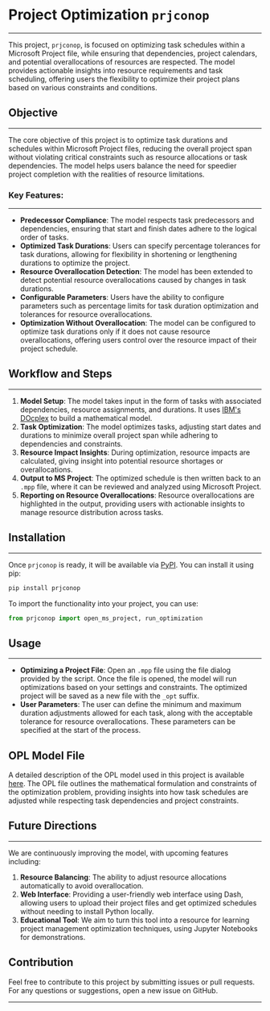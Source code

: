 # Project Optimization `prjconop`

---

This project, `prjconop`, is focused on optimizing task schedules within a Microsoft Project file, while ensuring that dependencies, project calendars, and potential overallocations of resources are respected. The model provides actionable insights into resource requirements and task scheduling, offering users the flexibility to optimize their project plans based on various constraints and conditions.

## Objective

---

The core objective of this project is to optimize task durations and schedules within Microsoft Project files, reducing the overall project span without violating critical constraints such as resource allocations or task dependencies. The model helps users balance the need for speedier project completion with the realities of resource limitations.

### Key Features:

---

- **Predecessor Compliance**: The model respects task predecessors and dependencies, ensuring that start and finish dates adhere to the logical order of tasks.
- **Optimized Task Durations**: Users can specify percentage tolerances for task durations, allowing for flexibility in shortening or lengthening durations to optimize the project.
- **Resource Overallocation Detection**: The model has been extended to detect potential resource overallocations caused by changes in task durations.
- **Configurable Parameters**: Users have the ability to configure parameters such as percentage limits for task duration optimization and tolerances for resource overallocations.
- **Optimization Without Overallocation**: The model can be configured to optimize task durations only if it does not cause resource overallocations, offering users control over the resource impact of their project schedule.

## Workflow and Steps

---

1. **Model Setup**: The model takes input in the form of tasks with associated dependencies, resource assignments, and durations. It uses [IBM's DOcplex](https://ibmdecisionoptimization.github.io/docplex-doc/) to build a mathematical model.
2. **Task Optimization**: The model optimizes tasks, adjusting start dates and durations to minimize overall project span while adhering to dependencies and constraints.
3. **Resource Impact Insights**: During optimization, resource impacts are calculated, giving insight into potential resource shortages or overallocations.
4. **Output to MS Project**: The optimized schedule is then written back to an `.mpp` file, where it can be reviewed and analyzed using Microsoft Project.
5. **Reporting on Resource Overallocations**: Resource overallocations are highlighted in the output, providing users with actionable insights to manage resource distribution across tasks.

## Installation

---

Once `prjconop` is ready, it will be available via [PyPI](https://pypi.org/). You can install it using pip:

```bash
pip install prjconop
```

To import the functionality into your project, you can use:

```python
from prjconop import open_ms_project, run_optimization
```

## Usage

---

- **Optimizing a Project File**: Open an `.mpp` file using the file dialog provided by the script. Once the file is opened, the model will run optimizations based on your settings and constraints. The optimized project will be saved as a new file with the `_opt` suffix.
- **User Parameters**: The user can define the minimum and maximum duration adjustments allowed for each task, along with the acceptable tolerance for resource overallocations. These parameters can be specified at the start of the process.

## OPL Model File

A detailed description of the OPL model used in this project is available [here](https://github.com/foresaa/prjconop/blob/master/docs/OPL_prjconop.md). The OPL file outlines the mathematical formulation and constraints of the optimization problem, providing insights into how task schedules are adjusted while respecting task dependencies and project constraints.

## Future Directions

---

We are continuously improving the model, with upcoming features including:

1. **Resource Balancing**: The ability to adjust resource allocations automatically to avoid overallocation.
2. **Web Interface**: Providing a user-friendly web interface using Dash, allowing users to upload their project files and get optimized schedules without needing to install Python locally.
3. **Educational Tool**: We aim to turn this tool into a resource for learning project management optimization techniques, using Jupyter Notebooks for demonstrations.

## Contribution

Feel free to contribute to this project by submitting issues or pull requests. For any questions or suggestions, open a new issue on GitHub.

---
